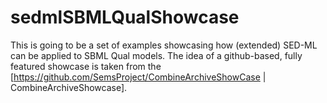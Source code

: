 # sedmlSBMLQualShowcase
This is going to be a set of examples showcasing how (extended) SED-ML can be applied to SBML Qual models. 
The idea of a github-based, fully featured showcase is taken from the [https://github.com/SemsProject/CombineArchiveShowCase | CombineArchiveShowcase].  

